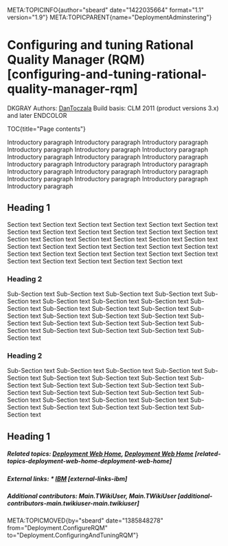 META:TOPICINFO{author="sbeard" date="1422035664" format="1.1"
version="1.9"} META:TOPICPARENT{name="DeploymentAdminstering"}

# Configuring and tuning Rational Quality Manager (RQM) [configuring-and-tuning-rational-quality-manager-rqm]

DKGRAY Authors: [DanToczala](Main.DavidToczala) Build basis: CLM 2011
(product versions 3.x) and later ENDCOLOR

TOC{title="Page contents"}

Introductory paragraph Introductory paragraph Introductory paragraph
Introductory paragraph Introductory paragraph Introductory paragraph
Introductory paragraph Introductory paragraph Introductory paragraph
Introductory paragraph Introductory paragraph Introductory paragraph
Introductory paragraph Introductory paragraph Introductory paragraph
Introductory paragraph Introductory paragraph Introductory paragraph
Introductory paragraph

## Heading 1

Section text Section text Section text Section text Section text Section
text Section text Section text Section text Section text Section text
Section text Section text Section text Section text Section text Section
text Section text Section text Section text Section text Section text
Section text Section text Section text Section text Section text Section
text Section text Section text Section text Section text Section text
Section text Section text

### Heading 2

Sub-Section text Sub-Section text Sub-Section text Sub-Section text
Sub-Section text Sub-Section text Sub-Section text Sub-Section text
Sub-Section text Sub-Section text Sub-Section text Sub-Section text
Sub-Section text Sub-Section text Sub-Section text Sub-Section text
Sub-Section text Sub-Section text Sub-Section text Sub-Section text
Sub-Section text Sub-Section text Sub-Section text Sub-Section text
Sub-Section text

### Heading 2

Sub-Section text Sub-Section text Sub-Section text Sub-Section text
Sub-Section text Sub-Section text Sub-Section text Sub-Section text
Sub-Section text Sub-Section text Sub-Section text Sub-Section text
Sub-Section text Sub-Section text Sub-Section text Sub-Section text
Sub-Section text Sub-Section text Sub-Section text Sub-Section text
Sub-Section text Sub-Section text Sub-Section text Sub-Section text
Sub-Section text

## Heading 1

##### Related topics: [Deployment Web Home](DeploymentWebHome), [Deployment Web Home](DeploymentWebHome) [related-topics-deployment-web-home-deployment-web-home]

##### External links: \* [IBM](https://www.ibm.com) [external-links-ibm]

##### Additional contributors: Main.TWikiUser, Main.TWikiUser [additional-contributors-main.twikiuser-main.twikiuser]

META:TOPICMOVED{by="sbeard" date="1385848278"
from="Deployment.ConfigureRQM" to="Deployment.ConfiguringAndTuningRQM"}
